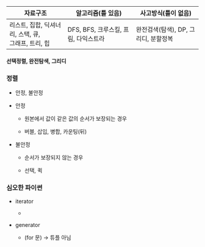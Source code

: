 | 자료구조                                  | 알고리즘(틀 있음)                | 사고방식(틀이 없음)             |
| ------------------------------------- | ------------------------- | ----------------------- |
| 리스트, 집합, 딕셔너리, 스택, 큐, <br/>그래프, 트리, 힙 | DFS, BFS, 크루스킬, 프림, 다익스트라 | 완전검색(탐색), DP, 그리디, 분할정복 |

#### 선택정렬, 완전탐색, 그리디

### 정렬

- 안정, 불안정

- 안정
  
  - 원본에서 값이 같은 값의 순서가 보장되는 경우
  
  - 버블, 삽입, 병합, 카운팅(뒤)

- 불안정
  
  - 순서가 보장되지 않는 경우
  
  - 선택, 퀵



### 심오한 파이썬

- iterator
  
  - 

- generator
  
  - (for 문) -> 튜플 아님
